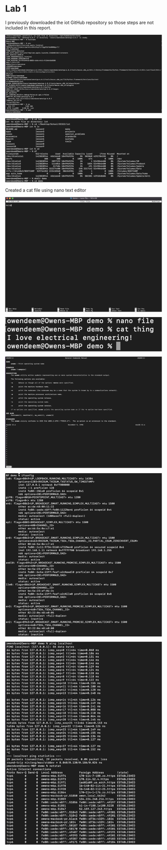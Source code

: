 # Lab 1
I previously downloaded the iot GitHub repository so those steps are not included in this report.

![Screen Shot 2024-05-03 at 10.01.32 PM.png](picture1.png)

![ss2](picture2.png)

Created a cat file using nano text editor

![ss5](picture5.png)

![ss4](picture4.png)

![ss6](picture6.png)

![ss7](picture7.png)

![ss8](picture8.png)
